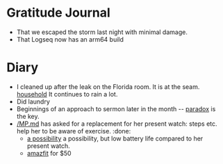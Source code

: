# Gratitude Journal 

- That we escaped the storm last night with minimal damage.
- That Logseq now has an arm64 build

# Diary 

- I cleaned up after the leak on the Florida room. It is at the seam. [household](household) It continues to rain a lot.
- Did laundry
- Beginnings of an approach to sermon later in the month -- [paradox](/paradox.md) is the key.
- [/MP.md](/MP.md) has asked for a replacement for her present watch: steps etc. help her to be aware of exercise. :done:
    - [a possibility](https://www.amazon.com/Popglory-Smartwatch-Pressure-Monitor-Fitness/dp/B08DXQSVDC?tag=tech-p-o-cq-20&ascsubtag=f928292b53a611ef94affbef2e2963e7&th=1) a possibility, but low battery life compared to her present watch.
    - [amazfit](https://www.amazon.com/Amazfit-Tracking-Measurement-Analysis-Customizable/dp/B09X1NV5B8/ref=sr_1_5?crid=UTNL0OFO552E&dib=eyJ2IjoiMSJ9.TAlnrJpX77CloZxpdhFQAUEbXptI08xxa8Nuy0I7r6ApuEwksFENg2KcyhieEq1diIxzlzoxfECmBEQzFSUJf7ZVqFRupNAIH0yr9ojEqxhpIShETKfFW8Xw_9BjrmXafqJzi062d5h7NO5cafwqGSQgKbh7-kA5iyHVSAWpugs3Xu3SISsmtC5NzFvk6cWitN_b0SHbLtN0X-vInJItDqNhUcJgzxtEcqfpVsEqswMPPyjuOBrfOTykhB86sl4EZnJMH1ep5n81lzNwvpE98ac_1dpQC19AxSe_99DXO-w.9Rw3d1fhGDElkrbYUUh5e15A6-7aVR3O7OmQd1SPjbQ&dib_tag=se&keywords=amazfit&qid=1722916613&s=electronics&sprefix=amazfit%2Celectronics%2C120&sr=1-5&th=1) for $50

